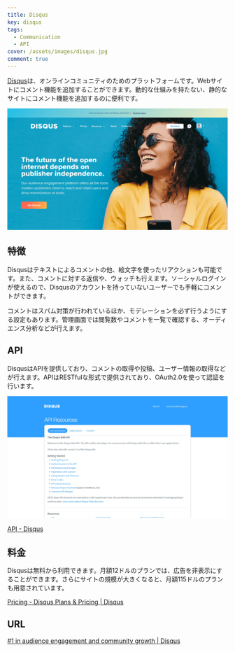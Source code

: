 ```yaml
---
title: Disqus
key: disqus
tags:
  - Communication
  - API
cover: /assets/images/disqus.jpg
comment: true
---
```


[Disqus](https://disqus.com/)は、オンラインコミュニティのためのプラットフォームです。Webサイトにコメント機能を追加することができます。動的な仕組みを持たない、静的なサイトにコメント機能を追加するのに便利です。

[![DisqusのWebサイト](/assets/images/disqus.jpg)](https://disqus.com/)

<!--more-->

## 特徴

Disqusはテキストによるコメントの他、絵文字を使ったリアクションも可能です。また、コメントに対する返信や、ウォッチも行えます。ソーシャルログインが使えるので、Disqusのアカウントを持っていないユーザーでも手軽にコメントができます。

コメントはスパム対策が行われているほか、モデレーションを必ず行うようにする設定もあります。管理画面では閲覧数やコメントを一覧で確認する、オーディエンス分析などが行えます。

## API

DisqusはAPIを提供しており、コメントの取得や投稿、ユーザー情報の取得などが行えます。APIはRESTfulな形式で提供されており、OAuth2.0を使って認証を行います。

![Disqus API](/assets/images/disqus-api.jpg)

[API \- Disqus](https://disqus.com/api/docs/)

## 料金

Disqusは無料から利用できます。月額12ドルのプランでは、広告を非表示にすることができます。さらにサイトの規模が大きくなると、月額115ドルのプランも用意されています。

[Pricing \- Disqus Plans & Pricing \| Disqus](https://disqus.com/pricing)

## URL

[\#1 in audience engagement and community growth \| Disqus](https://disqus.com/)
